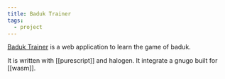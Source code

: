 ```yaml
---
title: Baduk Trainer
tags:
  - project
---
```


[Baduk Trainer](https://github.com/TristanCacqueray/baduk-trainer) is a web application to learn the game of baduk.

It is written with [[purescript]] and halogen. It integrate a gnugo built for [[wasm]].
